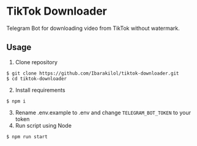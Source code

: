 # TikTok Downloader

Telegram Bot for downloading video from TikTok without watermark.

## Usage
1. Clone repository
```
$ git clone https://github.com/Ibarakilol/tiktok-downloader.git
$ cd tiktok-downloader
```
2. Install requirements
```
$ npm i
```
3. Rename .env.example to .env and change ```TELEGRAM_BOT_TOKEN``` to your token
4. Run script using Node
```
$ npm run start
```
